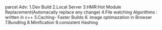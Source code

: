 parcel Adv:
 1.Dev Build 
 2.Local Server 
 3.HMR:Hot Module Replacement(Automacally replace any change)
 4.File watching Algorithms : written in c++
 5.Caching- Faster Builds
 6. Image optimazation in Browser 
 7.Bundling 
 8.Minification 
 9.consistent Hashing
